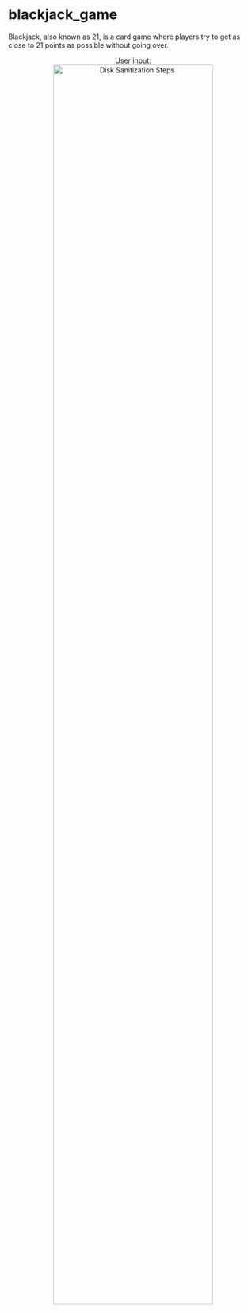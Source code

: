 # blackjack_game
Blackjack, also known as 21, is a card game where players try to get as close to 21 points as possible without going over. 
<p align="center">
User input: <br/>
<img src="https://i.imgur.com/iJw8X8O.gif" height="80%" width="80%" alt="Disk Sanitization Steps"/>
<br />
